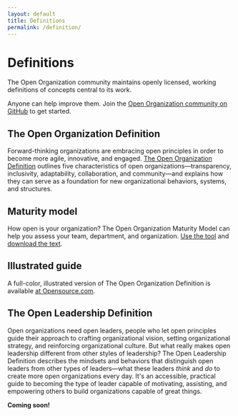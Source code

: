 ```yaml
---
layout: default
title: Definitions
permalink: /definition/
---
```


# Definitions
The Open Organization community maintains openly licensed, working definitions of concepts central to its work.

Anyone can help improve them. Join the [Open Organization community on GitHub](https://github.com/open-organization) to get started.

## The Open Organization Definition
Forward-thinking organizations are embracing open principles in order to become more agile, innovative, and engaged. [The Open Organization Definition](https://theopenorganization.org/definition/open-organization-definition) outlines five characteristics of open organizations—transparency, inclusivity, adaptability, collaboration, and community—and explains how they can serve as a foundation for new organizational behaviors, systems, and structures.

## Maturity model
How open is your organization? The Open Organization Maturity Model can help you assess your team, department, and organization. [Use the tool](https://www.ready-to-innovate.com/openorg/) and [download the text](https://github.com/open-organization/open-org-maturity-model).

## Illustrated guide
A full-color, illustrated version of The Open Organization Definition is available [at Opensource.com](https://opensource.com/open-organization/resources/open-org-definition-book).

## The Open Leadership Definition
Open organizations need open leaders, people who let open principles guide their approach to crafting organizational vision, setting organizational strategy, and reinforcing organizational culture. But what really makes open leadership different from other styles of leadership? The Open Leadership Definition describes the mindsets and behaviors that distinguish open leaders from other types of leaders—what these leaders *think* and *do* to create more open organizations every day. It's an accessible, practical guide to becoming the type of leader capable of motivating, assisting, and empowering others to build organizations capable of great things.

**Coming soon!**

